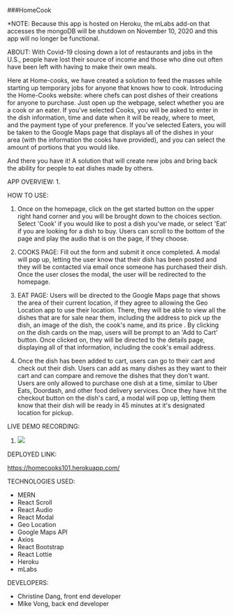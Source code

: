 ###HomeCook

*NOTE: Because this app is hosted on Heroku, the mLabs add-on that accesses the mongoDB will be shutdown on November 10, 2020 and this app will no longer be functional.

ABOUT:
With Covid-19 closing down a lot of restaurants and jobs in the U.S., people have lost their source of income and those who dine out often have been left with having to make their own meals. 

Here at Home-cooks, we have created a solution to feed the masses while starting up temporary jobs for anyone that knows how to cook. Introducing the Home-Cooks website: where chefs can post dishes of their creations for anyone to purchase. Just open up the webpage, select whether you are a cook or an eater. 
If you’ve selected Cooks, you will be asked to enter in the dish information, time and date when it will be ready, where to meet, and the payment type of your preference. If you’ve selected Eaters, you will be taken to the Google Maps page that displays all of the dishes in your area (with the information the cooks have provided), and you can select the amount of portions that you would like. 

And there you have it! A solution that will create new jobs and bring back the ability for people to eat dishes made by others.

APP OVERVIEW:
1. 

HOW TO USE:
1. Once on the homepage, click on the get started button on the upper right hand corner and you will be brought down to the choices section. Select 'Cook' if you would like to post a dish you've made, or select 'Eat' if you are looking for a dish to buy. Users can scroll to the bottom of the page and play the audio that is on the page, if they choose.

2. COOKS PAGE: Fill out the form and submit it once completed. A modal will pop up, letting the user know that their dish has been posted and they will be contacted via email once someone has purchased their dish. Once the user closes the modal, the user will be redirected to the homepage.

3. EAT PAGE: Users will be directed to the Google Maps page that shows the area of their current location, if they agree to allowing the Geo Location app to use their location. There, they will be able to view all the dishes that are for sale near them, including the address to pick up the dish, an image of the dish, the cook's name, and its price . By clicking on the dish cards on the map, users will be prompt to an 'Add to Cart' button. Once clicked on, they will be directed to the details page, displaying all of that information, including the cook's email address.

4. Once the dish has been added to cart, users can go to their cart and check out their dish. Users can add as many dishes as they want to their cart and can compare and remove the dishes that they don't want. Users are only allowed to purchase one dish at a time, similar to Uber Eats, Doordash, and other food delivery services. Once they have hit the checkout button on the dish's card, a modal will pop up, letting them know that their dish will be ready in 45 minutes at it's designated location for pickup. 


LIVE DEMO RECORDING:

1. ![](images/Home-cooks.gif)



DEPLOYED LINK:

https://homecooks101.herokuapp.com/

TECHNOLOGIES USED:
* MERN
* React Scroll
* React Audio
* React Modal
* Geo Location
* Google Maps API
* Axios
* React Bootstrap
* React Lottie
* Heroku
* mLabs



DEVELOPERS:
* Christine Dang, front end developer
* Mike Vong, back end developer
